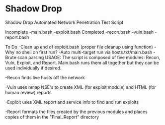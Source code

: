 # Shadow Drop
Shadow Drop Automated Network Penetration Test Script

Incomplete
	-main.bash
	-exploit.bash
Completed
	-recon.bash
	-vuln.bash
	-report.bash

To Do
	-Clean up end of exploit.bash (proper file cleanup using function)
	-Why no shell on first run?
	-Auto multi-target run via hosts.txt/main.bash
	-Brute scan parsing
USAGE:
	The script is composed of five modules: Recon, Vuln, Exploit, and Report. Main.bash runs them all 
together but they can be used individually if desired. 

-Recon finds live hosts off the network

-Vuln uses nmap NSE's to create XML (for exploit module) and HTML (for human review) reports
 
-Exploit uses XML report and service info to find and run exploits

-Report formats the files created by the previous modules and places copies of them in the "Final_Report" directory
